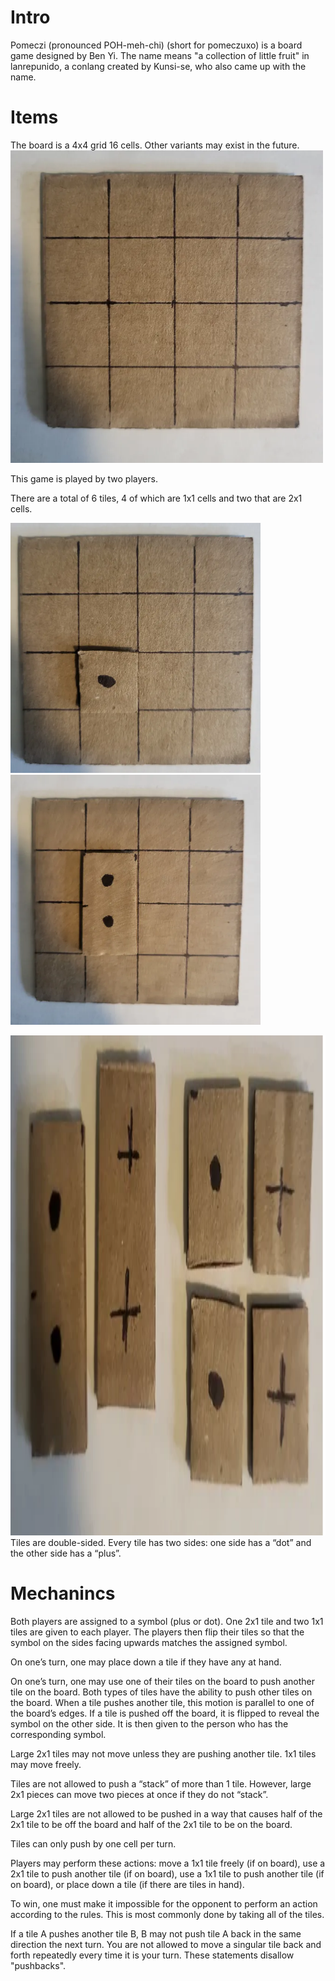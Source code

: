 # Intro
Pomeczi (pronounced POH-meh-chi) (short for pomeczuxo) is a board game designed by Ben Yi. The name means "a collection of little fruit" in lanrepunido, a conlang created by Kunsi-se, who also came up with the name. 

# Items
The board is a 4x4 grid 16 cells. Other variants may exist in the future.
<img src="/board.webp" alt="board" height="500">

This game is played by two players.

There are a total of 6 tiles, 4 of which are 1x1 cells and two that are 2x1 cells.
<p float="left">
  <img src="/1x1-dots.webp" width="400" />
  <img src="/1x2-dots.webp" width="400" /> 
</p>
<img src="/all-tiles-2.webp" alt="board" height="800">
Tiles are double-sided. Every tile has two sides: one side has a “dot” and the other side has a “plus”.


# Mechanincs
Both players are assigned to a symbol (plus or dot). One 2x1 tile and two 1x1 tiles are given to each player. The players then flip their tiles so that the symbol on the sides facing upwards matches the assigned symbol.

On one’s turn, one may place down a tile if they have any at hand.

On one’s turn, one may use one of their tiles on the board to push another tile on the board. Both types of tiles have the ability to push other tiles on the board. When a tile pushes another tile, this motion is parallel to one of the board’s edges.
If a tile is pushed off the board, it is flipped to reveal the symbol on the other side. It is then given to the person who has the corresponding symbol.

Large 2x1 tiles may not move unless they are pushing another tile. 1x1 tiles may move freely.

Tiles are not allowed to push a “stack” of more than 1 tile. However, large 2x1 pieces can move two pieces at once if they do not “stack”.

Large 2x1 tiles are not allowed to be pushed in a way that causes half of the 2x1 tile to be off the board and half of the 2x1 tile to be on the board.

Tiles can only push by one cell per turn.

Players may perform these actions: move a 1x1 tile freely (if on board), use a 2x1 tile to push another tile (if on board), use a 1x1 tile to push another tile (if on board), or place down a tile (if there are tiles in hand).

To win, one must make it impossible for the opponent to perform an action according to the rules. This is most commonly done by taking all of the tiles.

If a tile A pushes another tile B, B may not push tile A back in the same direction the next turn. You are not allowed to move a singular tile back and forth repeatedly every time it is your turn. These statements disallow "pushbacks".
